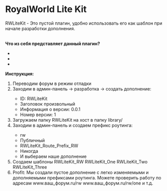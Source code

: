 <h1>RoyalWorld Lite Kit</h1>
<p>RWLiteKit - Это пустой плагин, удобно использовать его как шаблон при начале разработки дополнения.</p>
<br/>
<b>Что из себя представляет данный плагин?</b>
<ul>
  <li></li>
  <li></li>
  <li></li>
</ul>
<b>Инструкция:</b>
<ol>
  <li>Переводим форум в режим отладки</li>
  <li>Заходим в админ-панель -> разработка -> создать дополнение:</li>
  <ul>
    <li>ID: RWLiteKit</li>
    <li>Заголовок произвольный</li>
    <li>Информация о версии: 0.0.1</li>
    <li>Номер версии: 1</li>
  </ul>
  <li>Загружаем папку RWLiteKit на хост в папку library/</li>
  <li>Заходим в админ-панель и создаем префикс роутинга:</li>
    <ul>
    <li>rw</li>
    <li>Публичный</li>
    <li>RWLiteKit_Route_Prefix_RW</li>
    <li>Никогда</li>
    <li>И выбераем наше дополнение</li>
  </ul>
  <li>Создаем шаблоны RWLiteKit_RW RWLiteKit_One RWLiteKit_Two RWLiteKit_Three</li>
  <li>Profit: Мы создали пустое дополнение с легко изменяемыми и дополняемыми префиксами роутинга. Можете проверить работу по адресам www.ваш_форум.ru/rw www.ваш_форум.ru/rw/one и т.д.</li>
</ol>
